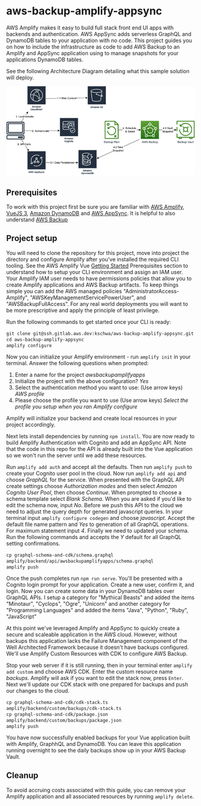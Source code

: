 # aws-backup-amplify-appsync

AWS Amplify makes it easy to build full stack front end UI apps with backends and authentication. AWS AppSync adds serverless GraphQL and DynamoDB tables to your application with no code. This project guides you on how to include the infrastructure as code to add AWS Backup to an Amplify and AppSync application using to manage snapshots for your applications DynamoDB tables. 

See the following Architecture Diagram detailing what this sample solution will deploy.

![Architecture diagram](/public/AwsBackupAmplifyAppsync.png)


## Prerequisites

To work with this project first be sure you are familiar with [AWS Amplify](https://aws.amazon.com/amplify/), [VueJS 3](https://vuejs.org/), [Amazon DynamoDB](https://aws.amazon.com/dynamodb/) and [AWS AppSync](https://aws.amazon.com/appsync/). It is helpful to also understand [AWS Backup](https://aws.amazon.com/backup/)


## Project setup


You will need to clone the repository for this project, move into project the directory and configure Amplify after you've installed the required CLI tooling. See the AWS Amplify Vue [ Getting Started](https://docs.amplify.aws/start/getting-started/installation/q/integration/vue/) Prerequisites section to understand how to setup your CLI environment and assign an IAM user. Your Amplify IAM user needs to have permissions policies that allow you to create Amplify applications and AWS Backup artifacts. To keep things simple you can add the AWS managed policies "AdministratorAccess-Amplify", "AWSKeyManagementServicePowerUser", and "AWSBackupFullAccess". For any real world deployments you will want to be more prescriptive and apply the principle of least privilege. 

Run the following commands to get started once your CLI is ready:

```
git clone git@ssh.gitlab.aws.dev:kschwa/aws-backup-amplify-appsync.git
cd aws-backup-amplify-appsync
amplify configure
```

Now you can initialize your Amplify environment - run `amplify init` in your terminal. Answer the following questions when prompted:

1. Enter a name for the project *awsbackupamplifyapps*
1. Initialize the project with the above configuration? *Yes*
1. Select the authentication method you want to use: (Use arrow keys) *AWS profile*
1. Please choose the profile you want to use (Use arrow keys) *Select the profile you setup when you ran Amplify configure*

Amplify will initialize your backend and create local resources in your project accordingly. 

Next lets install dependencies by running `npm install`. You are now ready to build Amplify Authentication with Cognito and add an AppSync API. Note that the code in this repo for the API is already built into the Vue application so we won't run the server until we add these resources.

Run `amplify add auth` and accept all the defaults. Then run `amplify push` to create your Cognito user pool in the cloud. 
Now run `amplify add api` and choose *GraphQL* for the service. When presented with the GraphQL API create settings choose *Authorization modes* and then select *Amazon Cognito User Pool*, then choose *Continue*. When prompted to choose a schema template select *Blank Schema*. When you are asked if you'd like to edit the schema now, input *No*. Before we push this API to the cloud we need to adjust the query depth for generated javascript queries. In your terminal input `amplify configure codegen` and choose *javascript*. Accept the default file name pattern and *Yes* to generation of all GraphQL operations. For maximum statement input *4*. Finally we need to updated your schema. Run the following commands and accepts the *Y* default for all GraphQL setting confirmations. 

```
cp graphql-schema-and-cdk/schema.graphql amplify/backend/api/awsbackupamplifyapps/schema.graphql
amplify push
```

Once the push completes run `npm run serve`. You'll be presented with a Cognito login prompt for your application. Create a new user, confirm it, and login. Now you can create some data in your DynamoDB tables over GraphQL APIs. I setup a category for "Mythical Beasts" and added the items "Minotaur", "Cyclops", "Ogre", "Unicorn" and another category for "Programming Languages" and added the items "Java", "Python", "Ruby", "JavaScript"

At this point we've leveraged Amplify and AppSync to quickly create a secure and scaleable application in the AWS cloud. However, without backups this application lacks the Failure Management component of the Well Architected Framework because it doesn't have backups configured. We'll use Amplify Custom Resources with CDK to configure AWS Backup.

Stop your web server if it is still running, then in your terminal enter `amplify add custom` and choose AWS CDK. Enter the custom resource name *backups*. Amplify will ask if you want to edit the stack now, press `Enter`. Next we'll update our CDK stack with one prepared for backups and push our changes to the cloud.

```
cp graphql-schema-and-cdk/cdk-stack.ts amplify/backend/custom/backups/cdk-stack.ts
cp graphql-schema-and-cdk/package.json amplify/backend/custom/backups/package.json
amplify push
```

You have now successfully enabled backups for your Vue application built with Amplify, GraphhQL and DynamoDB. You can leave this application running overnight to see the daily backups show up in your AWS Backup Vault. 

## Cleanup

To avoid accruing costs associated with this guide, you can remove your Amplify application and all associated resources by running `amplify delete`.


